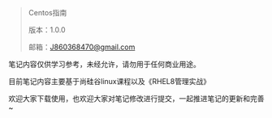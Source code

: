 > Centos指南
>
> 版本：1.0.0
>
> 邮箱：J860368470@gmail.com

笔记内容仅供学习参考，未经允许，请勿用于任何商业用途。

目前笔记内容主要基于尚硅谷linux课程以及《RHEL8管理实战》

欢迎大家下载使用，也欢迎大家对笔记修改进行提交，一起推进笔记的更新和完善~
